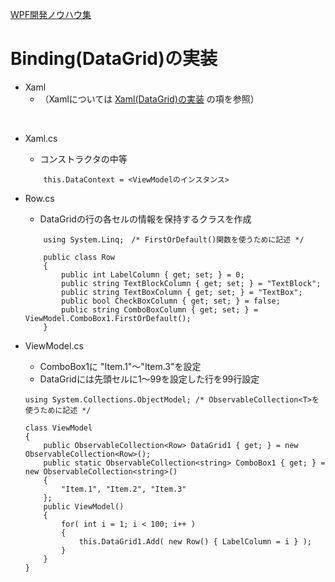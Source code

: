 [WPF開発ノウハウ集](../index.md)
# Binding(DataGrid)の実装

- Xaml
    - （Xamlについては [Xaml(DataGrid)の実装](../Xaml/DataGrid.md) の項を参照）
<br/>

- Xaml.cs
    - コンストラクタの中等
    ```
        this.DataContext = <ViewModelのインスタンス>
    ```

- Row.cs
    - DataGridの行の各セルの情報を保持するクラスを作成
    ```
        using System.Linq;　/* FirstOrDefault()関数を使うために記述 */

        public class Row 
        {
            public int LabelColumn { get; set; } = 0;
            public string TextBlockColumn { get; set; } = "TextBlock";
            public string TextBoxColumn { get; set; } = "TextBox";
            public bool CheckBoxColumn { get; set; } = false;
            public string ComboBoxColumn { get; set; } = ViewModel.ComboBox1.FirstOrDefault();
        } 
    ```

- ViewModel.cs
    - ComboBox1に "Item.1"～"Item.3"を設定
    - DataGridには先頭セルに1～99を設定した行を99行設定

    ```
    using System.Collections.ObjectModel; /* ObservableCollection<T>を使うために記述 */

    class ViewModel
    {
        public ObservableCollection<Row> DataGrid1 { get; } = new ObservableCollection<Row>();
        public static ObservableCollection<string> ComboBox1 { get; } = new ObservableCollection<string>()
        {
            "Item.1", "Item.2", "Item.3"
        };
        public ViewModel()
        {
            for( int i = 1; i < 100; i++ )
            {
                this.DataGrid1.Add( new Row() { LabelColumn = i } );
            }        
        }
    }
    ```
